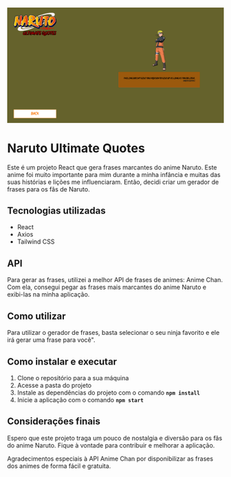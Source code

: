 ![Untitled](/public/screenshot.png)

# **Naruto Ultimate Quotes**

Este é um projeto React que gera frases marcantes do anime Naruto. Este anime foi muito importante para mim durante a minha infância e muitas das suas histórias e lições me influenciaram. Então, decidi criar um gerador de frases para os fãs de Naruto.

## **Tecnologias utilizadas**

- React
- Axios
- Tailwind CSS

## **API**

Para gerar as frases, utilizei a melhor API de frases de animes: Anime Chan. Com ela, consegui pegar as frases mais marcantes do anime Naruto e exibi-las na minha aplicação.

## **Como utilizar**

Para utilizar o gerador de frases, basta selecionar o seu ninja favorito e ele irá gerar uma frase para você".

## **Como instalar e executar**

1. Clone o repositório para a sua máquina
2. Acesse a pasta do projeto
3. Instale as dependências do projeto com o comando **`npm install`**
4. Inicie a aplicação com o comando **`npm start`**

## **Considerações finais**

Espero que este projeto traga um pouco de nostalgia e diversão para os fãs do anime Naruto. Fique à vontade para contribuir e melhorar a aplicação.

Agradecimentos especiais à API Anime Chan por disponibilizar as frases dos animes de forma fácil e gratuita.
